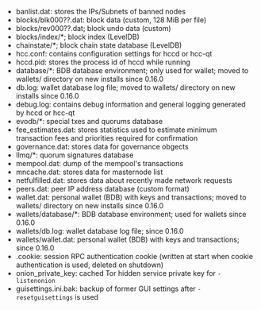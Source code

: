 
* banlist.dat: stores the IPs/Subnets of banned nodes
* blocks/blk000??.dat: block data (custom, 128 MiB per file)
* blocks/rev000??.dat; block undo data (custom)
* blocks/index/*; block index (LevelDB)
* chainstate/*; block chain state database (LevelDB)
* hcc.conf: contains configuration settings for hccd or hcc-qt
* hccd.pid: stores the process id of hccd while running
* database/*: BDB database environment; only used for wallet; moved to wallets/ directory on new installs since 0.16.0
* db.log: wallet database log file; moved to wallets/ directory on new installs since 0.16.0
* debug.log: contains debug information and general logging generated by hccd or hcc-qt
* evodb/*: special txes and quorums database
* fee_estimates.dat: stores statistics used to estimate minimum transaction fees and priorities required for confirmation
* governance.dat: stores data for governance obgects
* llmq/*: quorum signatures database
* mempool.dat: dump of the mempool's transactions
* mncache.dat: stores data for masternode list
* netfulfilled.dat: stores data about recently made network requests
* peers.dat: peer IP address database (custom format)
* wallet.dat: personal wallet (BDB) with keys and transactions; moved to wallets/ directory on new installs since 0.16.0
* wallets/database/*: BDB database environment; used for wallets since 0.16.0
* wallets/db.log: wallet database log file; since 0.16.0
* wallets/wallet.dat: personal wallet (BDB) with keys and transactions; since 0.16.0
* .cookie: session RPC authentication cookie (written at start when cookie authentication is used, deleted on shutdown)
* onion_private_key: cached Tor hidden service private key for `-listenonion`
* guisettings.ini.bak: backup of former GUI settings after `-resetguisettings` is used
